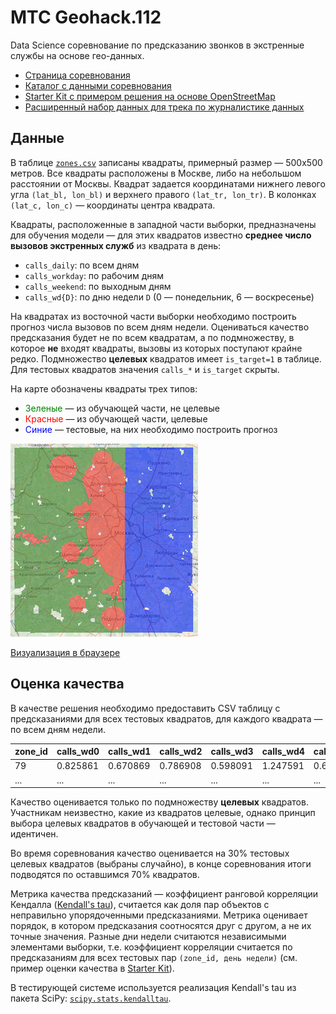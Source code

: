 # МТС Geohack.112

Data Science соревнование по предсказанию звонков в экстренные службы на основе гео-данных.

- [Страница соревнования](http://go.datasouls.com/c/mts-geohack)
- [Каталог с данными соревнования](data/)
- [Starter Kit с примером решения на основе OpenStreetMap](Geohack112_StarterKit.ipynb)
- [Расширенный набор данных для трека по журналистике данных](extended/)

## Данные

В таблице [`zones.csv`](data/zones.csv) записаны квадраты, примерный размер — 500х500 метров. Все квадраты расположены в Москве, либо на небольшом расстоянии от Москвы. Квадрат задается координатами нижнего левого угла `(lat_bl, lon_bl)` и верхнего правого `(lat_tr, lon_tr)`. В колонках `(lat_c, lon_c)` — координаты центра квадрата.

Квадраты, расположенные в западной части выборки, предназначены для обучения модели — для этих квадратов известно **среднее число вызовов экстренных служб** из квадрата в день:
- `calls_daily`: по всем дням
- `calls_workday`: по рабочим дням
- `calls_weekend`: по выходным дням
- `calls_wd{D}`: по дню недели `D` (0 — понедельник, 6 — воскресенье)

На квадратах из восточной части выборки необходимо построить прогноз числа вызовов по всем дням недели. Оцениваться качество предсказания будет не по всем квадратам, а по подмножеству, в которое **не** входят квадраты, вызовы из которых поступают крайне редко. Подмножество **целевых** квадратов имеет `is_target=1` в таблице. Для тестовых квадратов значения `calls_*` и `is_target` скрыты.

На карте обозначены квадраты трех типов:
- <span style="color: green;">Зеленые</span> — из обучающей части, не целевые
- <span style="color: red;">Красные</span> — из обучающей части, целевые
- <span style="color: blue;">Синие</span> — тестовые, на них необходимо построить прогноз


<img src="geohack_zones.png" width="300">

[Визуализация в браузере](geohack_zones.html)

## Оценка качества

В качестве решения необходимо предоставить CSV таблицу с предсказаниями для всех тестовых квадратов, для каждого квадрата — по всем дням недели.

|zone_id|calls_wd0|calls_wd1|calls_wd2|calls_wd3|calls_wd4|calls_wd5|calls_wd6|
|-------|---------|---------|---------|---------|---------|---------|---------|
| 79    | 0.825861| 0.670869| 0.786908| 0.598091| 1.247591| 0.675773| 0.633927|
| ...   | ...     | ...     | ...     | ...     | ...     | ...     | ...     |

Качество оценивается только по подмножеству **целевых** квадратов. Участникам неизвестно, какие из квадратов целевые, однако принцип выбора целевых квадратов в обучающей и тестовой части — идентичен. 

Во время соревнования качество оценивается на 30% тестовых целевых квадратов (выбраны случайно), в конце соревнования итоги подводятся по оставшимся 70% квадратов.

Метрика качества предсказаний — коэффициент ранговой корреляции Кендалла ([Kendall's tau](https://en.wikipedia.org/wiki/Kendall_rank_correlation_coefficient)), считается как доля пар объектов с неправильно упорядоченными предсказаниями. Метрика оценивает порядок, в котором предсказания соотносятся друг с другом, а не их точные значения. Разные дни недели считаются независимыми элементами выборки, т.е. коэффициент корреляции считается по предсказаниям для всех тестовых пар `(zone_id, день недели)` (см. пример оценки качества в [Starter Kit](Geohack112_StarterKit.ipynb)).

В тестирующей системе используется реализация Kendall's tau из пакета SciPy: [`scipy.stats.kendalltau`](https://docs.scipy.org/doc/scipy-0.19.1/reference/generated/scipy.stats.kendalltau.html).
